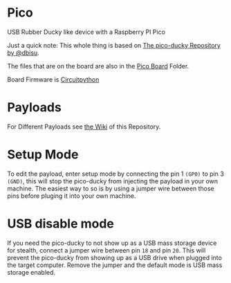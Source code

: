 # Pico
USB Rubber Ducky like device with a Raspberry PI Pico 

Just a quick note: This whole thing is based on [The pico-ducky Repository by @dbisu](https://github.com/dbisu/pico-ducky).

The files that are on the board are also in the [Pico Board](https://github.com/Li-amK/pico/tree/main/Pico%20Board) Folder.

Board Firmware is [Circuitpython](https://circuitpython.org/board/raspberry_pi_pico/)

# Payloads
For Different Payloads see [the Wiki](https://github.com/Li-amK/pico/wiki) of this Repository.

# Setup Mode

To edit the payload, enter setup mode by connecting the pin 1 `(GP0)` to pin 3 `(GND)`, this will stop the pico-ducky from injecting the payload in your own machine. The easiest way to so is by using a jumper wire between those pins before pluging it into your own machine.

# USB disable mode

If you need the pico-ducky to not show up as a USB mass storage device for stealth, connect a jumper wire between pin `18` and pin `20`. This will prevent the pico-ducky from showing up as a USB drive when plugged into the target computer.
Remove the jumper and the default mode is USB mass storage enabled.
